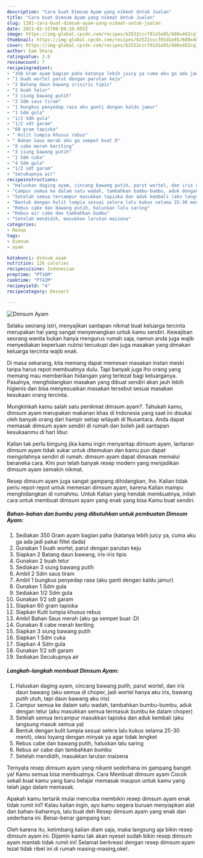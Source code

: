 ```yaml
---
description: "Cara buat Dimsum Ayam yang nikmat Untuk Jualan"
title: "Cara buat Dimsum Ayam yang nikmat Untuk Jualan"
slug: 1101-cara-buat-dimsum-ayam-yang-nikmat-untuk-jualan
date: 2021-03-31T06:04:16.693Z
image: https://img-global.cpcdn.com/recipes/b2522cccf81d1e85/680x482cq70/dimsum-ayam-foto-resep-utama.jpg
thumbnail: https://img-global.cpcdn.com/recipes/b2522cccf81d1e85/680x482cq70/dimsum-ayam-foto-resep-utama.jpg
cover: https://img-global.cpcdn.com/recipes/b2522cccf81d1e85/680x482cq70/dimsum-ayam-foto-resep-utama.jpg
author: Sam Sharp
ratingvalue: 3.8
reviewcount: 7
recipeingredient:
- "350 Gram ayam bagian paha katanya lebih juicy ya cuma aku ga ada jadi pakai fillet dada"
- "1 buah wortel parut dengan parutan keju"
- "2 Batang daun bawang irisiris tipis"
- "2 buah telur"
- "3 siung bawang putih"
- "2 Sdm saus tiram"
- "1 bungkus penyedap rasa aku ganti dengan kaldu jamur"
- "1 Sdm gula"
- "1/2 Sdm gula"
- "1/2 sdt garam"
- "60 gram tapioka"
- " Kulit lumpia khusus rebus"
- " Bahan Saus merah aku ga sempet buat D"
- "8 cabe merah keriting"
- "3 siung bawang putih"
- "1 Sdm cuka"
- "4 Sdm gula"
- "1/2 sdt garam"
- "Secukupnya air"
recipeinstructions:
- "Haluskan daging ayam, cincang bawang putih, parut wortel, dan iris daun bawang (aku semua di choper, jadi wortel hanya aku iris, bawang putih utuh, tapi daun bawang aku iris)"
- "Campur semua ke dalam satu wadah, tambahkan bumbu-bumbu, aduk dengan telur (aku masukkan semua termasuk bumbu ke dalam choper)"
- "Setelah semua tercampur masukkan tapioka dan aduk kembali (aku langsung masuk semua ya)"
- "Bentuk dengan kulit lumpia sesuai selera lalu kukus selama 25-30 menit), olesi loyang dengan minyak ya agar tidak lengket"
- "Rebus cabe dan bawang putih, haluskan lalu saring"
- "Rebus air cabe dan tambahkan bumbu"
- "Setelah mendidih, masukkan larutan maizena"
categories:
- Resep
tags:
- dimsum
- ayam

katakunci: dimsum ayam 
nutrition: 126 calories
recipecuisine: Indonesian
preptime: "PT16M"
cooktime: "PT42M"
recipeyield: "4"
recipecategory: Dessert

---
```



![Dimsum Ayam](https://img-global.cpcdn.com/recipes/b2522cccf81d1e85/680x482cq70/dimsum-ayam-foto-resep-utama.jpg)

Selaku seorang istri, menyajikan santapan nikmat buat keluarga tercinta merupakan hal yang sangat menyenangkan untuk kamu sendiri. Kewajiban seorang  wanita bukan hanya mengurus rumah saja, namun anda juga wajib menyediakan keperluan nutrisi tercukupi dan juga masakan yang dimakan keluarga tercinta wajib enak.

Di masa  sekarang, kita memang dapat memesan masakan instan meski tanpa harus repot membuatnya dulu. Tapi banyak juga lho orang yang memang mau memberikan hidangan yang terlezat bagi keluarganya. Pasalnya, menghidangkan masakan yang dibuat sendiri akan jauh lebih higienis dan bisa menyesuaikan masakan tersebut sesuai masakan kesukaan orang tercinta. 



Mungkinkah kamu salah satu penikmat dimsum ayam?. Tahukah kamu, dimsum ayam merupakan makanan khas di Indonesia yang saat ini disukai oleh banyak orang dari hampir setiap wilayah di Nusantara. Anda dapat memasak dimsum ayam sendiri di rumah dan boleh jadi santapan kesukaanmu di hari libur.

Kalian tak perlu bingung jika kamu ingin menyantap dimsum ayam, lantaran dimsum ayam tidak sukar untuk ditemukan dan kamu pun dapat mengolahnya sendiri di rumah. dimsum ayam dapat dimasak memalui beraneka cara. Kini pun telah banyak resep modern yang menjadikan dimsum ayam semakin nikmat.

Resep dimsum ayam juga sangat gampang dihidangkan, lho. Kalian tidak perlu repot-repot untuk memesan dimsum ayam, karena Kalian mampu menghidangkan di rumahmu. Untuk Kalian yang hendak membuatnya, inilah cara untuk membuat dimsum ayam yang enak yang bisa Kamu buat sendiri.

<!--inarticleads1-->

##### Bahan-bahan dan bumbu yang dibutuhkan untuk pembuatan Dimsum Ayam:

1. Sediakan 350 Gram ayam bagian paha (katanya lebih juicy ya, cuma aku ga ada jadi pakai fillet dada)
1. Gunakan 1 buah wortel, parut dengan parutan keju
1. Siapkan 2 Batang daun bawang, iris-iris tipis
1. Gunakan 2 buah telur
1. Sediakan 3 siung bawang putih
1. Ambil 2 Sdm saus tiram
1. Ambil 1 bungkus penyedap rasa (aku ganti dengan kaldu jamur)
1. Gunakan 1 Sdm gula
1. Sediakan 1/2 Sdm gula
1. Gunakan 1/2 sdt garam
1. Siapkan 60 gram tapioka
1. Siapkan  Kulit lumpia khusus rebus
1. Ambil  Bahan Saus merah (aku ga sempet buat :D)
1. Gunakan 8 cabe merah keriting
1. Siapkan 3 siung bawang putih
1. Siapkan 1 Sdm cuka
1. Siapkan 4 Sdm gula
1. Gunakan 1/2 sdt garam
1. Sediakan Secukupnya air




<!--inarticleads2-->

##### Langkah-langkah membuat Dimsum Ayam:

1. Haluskan daging ayam, cincang bawang putih, parut wortel, dan iris daun bawang (aku semua di choper, jadi wortel hanya aku iris, bawang putih utuh, tapi daun bawang aku iris)
1. Campur semua ke dalam satu wadah, tambahkan bumbu-bumbu, aduk dengan telur (aku masukkan semua termasuk bumbu ke dalam choper)
1. Setelah semua tercampur masukkan tapioka dan aduk kembali (aku langsung masuk semua ya)
1. Bentuk dengan kulit lumpia sesuai selera lalu kukus selama 25-30 menit), olesi loyang dengan minyak ya agar tidak lengket
1. Rebus cabe dan bawang putih, haluskan lalu saring
1. Rebus air cabe dan tambahkan bumbu
1. Setelah mendidih, masukkan larutan maizena




Ternyata resep dimsum ayam yang nikamt sederhana ini gampang banget ya! Kamu semua bisa membuatnya. Cara Membuat dimsum ayam Cocok sekali buat kamu yang baru belajar memasak maupun untuk kamu yang telah jago dalam memasak.

Apakah kamu tertarik mulai mencoba membikin resep dimsum ayam enak tidak rumit ini? Kalau kalian ingin, ayo kamu segera buruan menyiapkan alat dan bahan-bahannya, lalu buat deh Resep dimsum ayam yang enak dan sederhana ini. Benar-benar gampang kan. 

Oleh karena itu, ketimbang kalian diam saja, maka langsung aja bikin resep dimsum ayam ini. Dijamin kamu tak akan nyesel sudah bikin resep dimsum ayam mantab tidak rumit ini! Selamat berkreasi dengan resep dimsum ayam lezat tidak ribet ini di rumah masing-masing,oke!.

